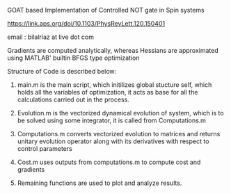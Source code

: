 GOAT based Implementation of Controlled NOT gate in Spin systems


https://link.aps.org/doi/10.1103/PhysRevLett.120.150401


email : bilalriaz at live dot com

Gradients are computed analytically, whereas Hessians are approximated using MATLAB' builtin BFGS type optimization

Structure of Code is described below:

1.  main.m is the main script, which initilizes global stucture self, which holds all the variables of optimization, it acts as base for
    all the calculations carried out in the process.
    
2.  Evolution.m is the vectorized dynamical evolution of system, which is to be solved using some integrator, it is called from 
    Computations.m
    
3.  Computations.m converts vectorized evolution to matrices and returns unitary evolution operator along with its derivatives with
    respect to control parameters

4.  Cost.m uses outputs from computations.m to compute cost and gradients 


5.  Remaining functions are used to plot and analyze results.
